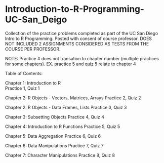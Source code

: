 # Introduction-to-R-Programming-UC-San_Deigo
Collection of the practice problems completed as part of the UC San Diego Intro to R Programming. Posted with consent of course professor. DOES NOT INCLUDED 2 ASSIGNMENTS CONSIDERED AS TESTS FROM THE COURSE PER PROFESSOR.

NOTE: Practice # does not transation to chapter number (multiple practices for some chapters). EX. practice 5 and quiz 5 relate to chapter 4

Table of Contents:
  
  Chapter 1: Introduction to R    
    Practice 1, Quiz 1
    
  Chapter 2: R Objects - Vectors, Matrices, Arrays 
    Practice 2, Quiz 2
    
  Chapter 2: R Objects - Data Frames, Lists 
    Practice 3, Quiz 3
    
  Chapter 3: Subsetting Objects 
    Practice 4, Quiz 4
    
  Chapter 4: Introduction to R Functions 
    Practice 5, Quiz 5
    
  Chapter 5: Data Aggregation 
    Practice 6, Quiz 6
    
  Chapter 6: Data Manipulations 
    Practice 7, Quiz 7
    
  Chapter 7: Character Manipulations 
    Practice 8, Quiz 8
    

